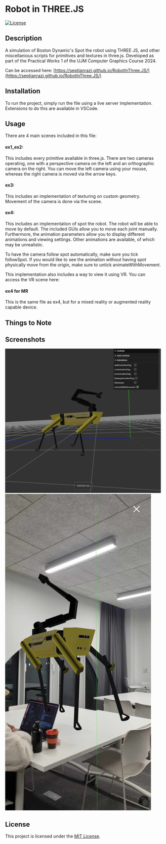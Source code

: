 # Robot in THREE.JS

[![License](https://img.shields.io/badge/license-MIT-blue.svg)](LICENSE)

## Description

A simulation of Boston Dynamic's Spot the robot using THREE JS, and other miscellanious scripts for primitives and textures in three.js. Developed as part of the Practical Works 1 of the UJM Computer Graphics Course 2024.

Can be accessed here: [https://septianrazi.github.io/RobotInThree.JS/](https://septianrazi.github.io/RobotInThree.JS/)

## Installation

To run the project, simply run the file using a live server implementation. Extensions to do this are available in VSCode.

## Usage

There are 4 main scenes included in this file:

#### ex1_ex2:
This includes every primitive available in three.js. There are two cameras operating, one with a perspective camera on the left and an orthographic camera on the right. You can move the left camera using your mouse, whereas the right camera is moved via the arrow keys.

#### ex3:
This includes an implementation of texturing on custom geometry. Movement of the camera is done via the scene.

#### ex4:
This includes an implementation of spot the robot. The robot will be able to move by default. The included GUIs allow you to move each joint manually. Furthermore, the animation parameters allow you to display different animations and viewing settings. Other animations are available, of which may be unrealistic.

To have the camera follow spot automatically, make sure you tick followSpot. If you would like to see the animation without having spot physically move from the origin, make sure to untick animateWithMovement.

This implementation also includes a way to view it using VR. You can access the VR scene here:

#### ex4 for MR
This is the same file as ex4, but for a mixed reality or augmented reality capable device.



## Things to Note


## Screenshots
![alt text](image.png)
![alt text](screenshotAR.jpg)
## License

This project is licensed under the [MIT License](LICENSE).

